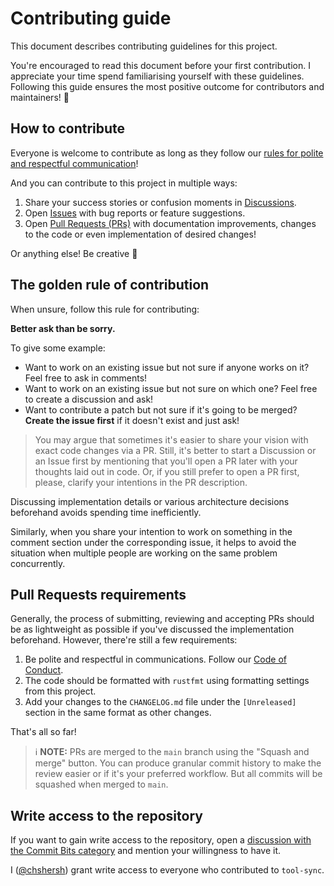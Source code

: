 # Contributing guide

This document describes contributing guidelines for this project.

You're encouraged to read this document before your first contribution. I
appreciate your time spend familiarising yourself with these guidelines.
Following this guide ensures the most positive outcome for contributors and
maintainers! 💖

## How to contribute

Everyone is welcome to contribute as long as they follow our
[rules for polite and respectful communication](https://github.com/chshersh/tool-sync/blob/main/CODE_OF_CONDUCT.md)!

And you can contribute to this project in multiple ways:

1. Share your success stories or confusion moments in
   [Discussions](https://github.com/chshersh/tool-sync/discussions).
2. Open [Issues](https://github.com/chshersh/tool-sync/issues) with bug
   reports or feature suggestions.
3. Open [Pull Requests (PRs)](https://github.com/chshersh/tool-sync/pulls)
   with documentation improvements, changes to the code or even
   implementation of desired changes!

Or anything else! Be creative 🎨

## The golden rule of contribution

When unsure, follow this rule for contributing:

**Better ask than be sorry.**

To give some example:

+ Want to work on an existing issue but not sure if anyone works on it?
  Feel free to ask in comments!
+ Want to work on an existing issue but not sure on which one?
  Feel free to create a discussion and ask!
+ Want to contribute a patch but not sure if it's going to be merged?
  **Create the issue first** if it doesn't exist and just ask!

> You may argue that sometimes it's easier to share your vision with
> exact code changes via a PR. Still, it's better to start a
> Discussion or an Issue first by mentioning that you'll open a PR
> later with your thoughts laid out in code. Or, if you still prefer to open a
> PR first, please, clarify your intentions in the PR description.

Discussing implementation details or various architecture decisions beforehand avoids spending time inefficiently.

Similarly, when you share your intention to work on something in the comment
section under the corresponding issue, it helps to avoid the situation when
multiple people are working on the same problem concurrently.

## Pull Requests requirements

Generally, the process of submitting, reviewing and accepting PRs
should be as lightweight as possible if you've discussed the
implementation beforehand. However, there're still a few requirements:

1. Be polite and respectful in communications. Follow our
   [Code of Conduct](https://github.com/chshersh/tool-sync/blob/main/CODE_OF_CONDUCT.md).
2. The code should be formatted with `rustfmt` using formatting settings from
   this project.
3. Add your changes to the `CHANGELOG.md` file under the `[Unreleased]` section
   in the same format as other changes.

That's all so far!

> ℹ️ **NOTE:** PRs are merged to the `main` branch using the
> "Squash and merge" button. You can produce granular commit history
> to make the review easier or if it's your preferred workflow. But
> all commits will be squashed when merged to `main`.

## Write access to the repository

If you want to gain write access to the repository, open a
[discussion with the Commit Bits category](https://github.com/chshersh/tool-sync/discussions/categories/commit-bits)
and mention your willingness to have it.

I ([@chshersh](https://github.com/chshersh))
grant write access to everyone who contributed to `tool-sync`.
